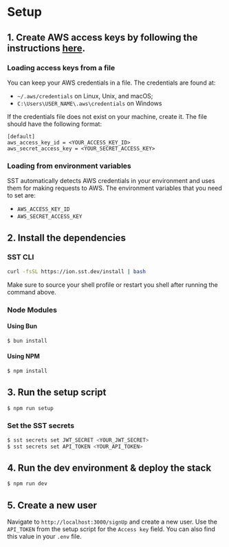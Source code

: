 # Setup

## 1. Create AWS access keys by following the instructions [here](https://docs.aws.amazon.com/IAM/latest/UserGuide/id_root-user_manage_add-key.html).

### Loading access keys from a file

You can keep your AWS credentials in a file. The credentials are found at:

- `~/.aws/credentials` on Linux, Unix, and macOS;
- `C:\Users\USER_NAME\.aws\credentials` on Windows

If the credentials file does not exist on your machine, create it. The file should have the following format:

```plaintext
[default]
aws_access_key_id = <YOUR_ACCESS_KEY_ID>
aws_secret_access_key = <YOUR_SECRET_ACCESS_KEY>
```

### Loading from environment variables

SST automatically detects AWS credentials in your environment and uses them for making requests to AWS. The environment variables that you need to set are:

- `AWS_ACCESS_KEY_ID`
- `AWS_SECRET_ACCESS_KEY`

## 2. Install the dependencies

### SST CLI

```bash
curl -fsSL https://ion.sst.dev/install | bash
```
Make sure to source your shell profile or restart you shell after running the command above.

### Node Modules

#### Using Bun

```bash
$ bun install
```

#### Using NPM

```bash
$ npm install
```

## 3. Run the setup script

```bash
$ npm run setup
```

### Set the SST secrets

```bash
$ sst secrets set JWT_SECRET <YOUR_JWT_SECRET>
$ sst secrets set API_TOKEN <YOUR_API_TOKEN>
```

## 4. Run the dev environment & deploy the stack

```bash
$ npm run dev
```

## 5. Create a new user

Navigate to `http://localhost:3000/signUp` and create a new user. Use the `API_TOKEN` from the setup script for the `Access key` field. You can also find this value in your `.env` file.
